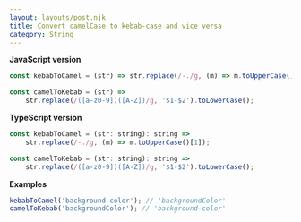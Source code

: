 ```yaml
---
layout: layouts/post.njk
title: Convert camelCase to kebab-case and vice versa
category: String
---
```


**JavaScript version**

```js
const kebabToCamel = (str) => str.replace(/-./g, (m) => m.toUpperCase()[1]);

const camelToKebab = (str) =>
	str.replace(/([a-z0-9])([A-Z])/g, '$1-$2').toLowerCase();
```

**TypeScript version**

```js
const kebabToCamel = (str: string): string =>
	str.replace(/-./g, (m) => m.toUpperCase()[1]);

const camelToKebab = (str: string): string =>
	str.replace(/([a-z0-9])([A-Z])/g, '$1-$2').toLowerCase();
```

**Examples**

```js
kebabToCamel('background-color'); // 'backgroundColor'
camelToKebab('backgroundColor'); // 'background-color'
```
